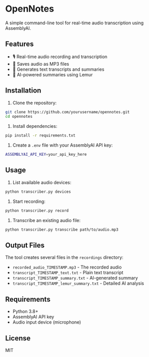 # OpenNotes

A simple command-line tool for real-time audio transcription using AssemblyAI.

## Features

- 🎙️ Real-time audio recording and transcription
- 💾 Saves audio as MP3 files
- 📝 Generates text transcripts and summaries
- 🤖 AI-powered summaries using Lemur

## Installation

1. Clone the repository:

```bash
git clone https://github.com/yourusername/opennotes.git
cd opennotes
```

1. Install dependencies:

```bash
pip install -r requirements.txt
```

1. Create a `.env` file with your AssemblyAI API key:

```bash
ASSEMBLYAI_API_KEY=your_api_key_here
```

## Usage

1. List available audio devices:

```bash
python transcriber.py devices
```

1. Start recording:

```bash
python transcriber.py record
```

1. Transcribe an existing audio file:

```bash
python transcriber.py transcribe path/to/audio.mp3
```

## Output Files

The tool creates several files in the `recordings` directory:

- `recorded_audio_TIMESTAMP.mp3` - The recorded audio
- `transcript_TIMESTAMP_text.txt` - Plain text transcript
- `transcript_TIMESTAMP_summary.txt` - AI-generated summary
- `transcript_TIMESTAMP_lemur_summary.txt` - Detailed AI analysis

## Requirements

- Python 3.8+
- AssemblyAI API key
- Audio input device (microphone)

## License

MIT
